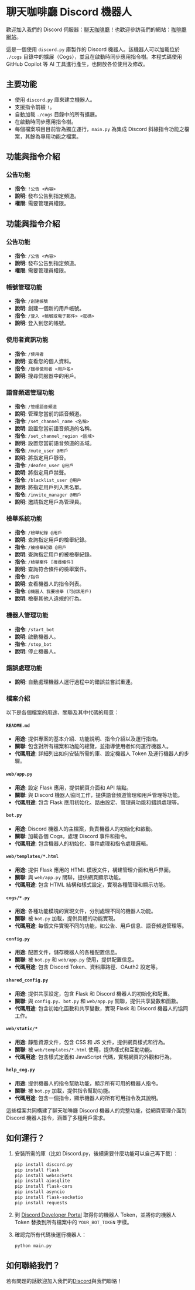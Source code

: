 # 聊天咖啡廳 Discord 機器人

歡迎加入我們的 Discord 伺服器：[聊天咖啡廳](https://discord.gg/VzdeVzHfxB)！也歡迎參訪我們的網站：[咖啡廳網站](https://www.coffeeshoptw.com/)。

這是一個使用 `discord.py` 庫製作的 Discord 機器人。該機器人可以加載位於 `./cogs` 目錄中的擴展（Cogs），並且在啟動時同步應用指令樹。本程式碼使用 GitHub Copilot 等 AI 工具進行產生，也開放各位使用及修改。

## 主要功能

- 使用 `discord.py` 庫來建立機器人。
- 支援指令前綴 `!`。
- 自動加載 `./cogs` 目錄中的所有擴展。
- 在啟動時同步應用指令樹。
- 每個檔案項目目前皆為獨立運行，`main.py` 為集成 Discord 斜線指令功能之檔案，其餘為專用功能之檔案。

## 功能與指令介紹

### 公告功能
- **指令**: `!公告 <內容>`
- **說明**: 發布公告到指定頻道。
- **權限**: 需要管理員權限。

## 功能與指令介紹

### 公告功能
- **指令**: `/公告 <內容>`
- **說明**: 發布公告到指定頻道。
- **權限**: 需要管理員權限。

### 帳號管理功能
- **指令**: `/創建帳號`
- **說明**: 創建一個新的用戶帳號。
- **指令**: `/登入 <帳號或電子郵件> <密碼>`
- **說明**: 登入到您的帳號。

### 使用者資訊功能
- **指令**: `/使用者`
- **說明**: 查看您的個人資料。
- **指令**: `/搜尋使用者 <用戶名>`
- **說明**: 搜尋伺服器中的用戶。

### 語音頻道管理功能
- **指令**: `/管理語音頻道`
- **說明**: 管理您當前的語音頻道。
- **指令**: `/set_channel_name <名稱>`
- **說明**: 設置您當前語音頻道的名稱。
- **指令**: `/set_channel_region <區域>`
- **說明**: 設置您當前語音頻道的區域。
- **指令**: `/mute_user @用戶`
- **說明**: 將指定用戶靜音。
- **指令**: `/deafen_user @用戶`
- **說明**: 將指定用戶禁聲。
- **指令**: `/blacklist_user @用戶`
- **說明**: 將指定用戶列入黑名單。
- **指令**: `/invite_manager @用戶`
- **說明**: 邀請指定用戶為管理員。

### 檢舉系統功能
- **指令**: `/檢舉紀錄 @用戶`
- **說明**: 查詢指定用戶的檢舉紀錄。
- **指令**: `/被檢舉紀錄 @用戶`
- **說明**: 查詢指定用戶的被檢舉紀錄。
- **指令**: `/檢舉案件 [搜尋條件]`
- **說明**: 查詢符合條件的檢舉案件。
- **指令**: `/指令`
- **說明**: 查看機器人的指令列表。
- **指令**: `@機器人 我要檢舉 (可@該用戶)`
- **說明**: 檢舉其他人違規的行為。

### 機器人管理功能
- **指令**: `/start_bot`
- **說明**: 啟動機器人。
- **指令**: `/stop_bot`
- **說明**: 停止機器人。

### 錯誤處理功能
- **說明**: 自動處理機器人運行過程中的錯誤並嘗試重連。

### 檔案介紹

以下是各個檔案的用途、關聯及其中代碼的用意：

#### `README.md`
- **用途**: 提供專案的基本介紹、功能說明、指令介紹以及運行指南。
- **關聯**: 包含對所有檔案和功能的總覽，並指導使用者如何運行機器人。
- **代碼用途**: 詳細列出如何安裝所需的庫、設定機器人 Token 及運行機器人的步驟。

#### `web/app.py`
- **用途**: 設定 Flask 應用，提供網頁介面和 API 端點。
- **關聯**: 與 Discord 機器人協同工作，提供語音頻道管理和用戶管理等功能。
- **代碼用途**: 包含 Flask 應用初始化、路由設定、管理員功能和錯誤處理等。

#### `bot.py`
- **用途**: Discord 機器人的主檔案，負責機器人的初始化和啟動。
- **關聯**: 加載各個 Cogs，處理 Discord 事件和指令。
- **代碼用途**: 包含機器人的初始化、事件處理和指令處理邏輯。

#### `web/templates/*.html`
- **用途**: 提供 Flask 應用的 HTML 模板文件，構建管理介面和用戶界面。
- **關聯**: 與 `web/app.py` 關聯，提供網頁顯示功能。
- **代碼用途**: 包含 HTML 結構和樣式設定，實現各種管理和顯示功能。

#### `cogs/*.py`
- **用途**: 各種功能模塊的實現文件，分別處理不同的機器人功能。
- **關聯**: 被 `bot.py` 加載，提供具體的功能實現。
- **代碼用途**: 每個文件實現不同的功能，如公告、用戶信息、語音頻道管理等。

#### `config.py`
- **用途**: 配置文件，儲存機器人的各種配置信息。
- **關聯**: 被 `bot.py` 和 `web/app.py` 使用，提供配置信息。
- **代碼用途**: 包含 Discord Token、資料庫路徑、OAuth2 設定等。

#### `shared_config.py`
- **用途**: 提供共享設定，包含 Flask 和 Discord 機器人的初始化和配置。
- **關聯**: 與 `config.py`、`bot.py` 和 `web/app.py` 關聯，提供共享變數和函數。
- **代碼用途**: 包含初始化函數和共享變數，實現 Flask 和 Discord 機器人的協同工作。

#### `web/static/*`
- **用途**: 靜態資源文件，包含 CSS 和 JS 文件，提供網頁樣式和行為。
- **關聯**: 被 `web/templates/*.html` 使用，提供樣式和互動功能。
- **代碼用途**: 包含樣式定義和 JavaScript 代碼，實現網頁的外觀和行為。

#### `help_cog.py`
- **用途**: 提供機器人的指令幫助功能，顯示所有可用的機器人指令。
- **關聯**: 被 `bot.py` 加載，提供指令幫助功能。
- **代碼用途**: 包含一個指令，顯示機器人的所有可用指令及其說明。

這些檔案共同構建了聊天咖啡廳 Discord 機器人的完整功能，從網頁管理介面到 Discord 機器人指令，涵蓋了多種用戶需求。

## 如何運行？

1. 安裝所需的庫（比如 Discord.py，後續需要什麼功能可以自己再下載）：
    ```bash
    pip install discord.py
    pip install flask
    pip install websockets
    pip install aiosqlite
    pip install flask-cors
    pip install asyncio
    pip install flask-socketio
    pip install requests
    ```

2. 到 [Discord Developer Portal](https://discord.com/developers/applications) 取得你的機器人 Token，並將你的機器人 Token 替換到所有檔案中的 `YOUR_BOT_TOKEN` 字樣。

3. 確認完所有代碼後運行機器人：
    ```bash
    python main.py
    ```

## 如何聯絡我們？
   若有問題的話歡迎加入我們的[Discord](https://discord.gg/liao-tian-noka-pei-ting-541557358048837654)與我們聯絡！
